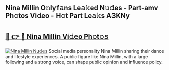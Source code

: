 ## Nina Millin O𝚗lyf𝚊ns Le𝚊𝚔ed N𝚞𝚍es - Part-amv Ph𝚘tos Vi𝚍eo - H𝚘t Part Le𝚊𝚔s A3KNy

# <h2><a href="http://hf8ftk2.feru.top/?c=Nina+Millin">🔗 👉 🔴 Nina Millin Vi𝚍𝚎o Ph𝚘t𝚘𝚜</a></h2>

[![Nina Millin Nu𝚍𝚎s](https://i.imgur.com/0TWrTi3.gif)](http://hf8ftk2.feru.top/?c=Nina+Millin)
Social media personality Nina Millin sharing their dance and lifestyle experiences. A public figure like Nina Millin, with a large following and a strong voice, can shape public opinion and influence policy. 
